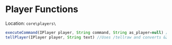 # Player Functions

Location: `core\players\`    
```js
executeCommand(IPlayer player, String command, String as_player=null) //as_player is optional
tellPlayer(IPlayer player, String text) //Uses /tellraw and converts &2Color &4&oCode to raw JSON string for tellraw
```